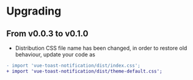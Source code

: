 # Upgrading

## From v0.0.3 to v0.1.0
* Distribution CSS file name has been changed, in order to restore old behaviour, update your code as
```diff
- import 'vue-toast-notification/dist/index.css';
+ import 'vue-toast-notification/dist/theme-default.css';
```

